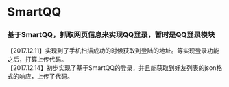 # SmartQQ
### 基于SmartQQ，抓取网页信息来实现QQ登录，暂时是QQ登录模块
【2017.12.11】实现到了手机扫描成功的时候获取到登陆的地址。等实现登录功能之后，打算上传代码。<br />
【2017.12.14】初步实现了基于SmartQQ的登录，并且能获取到好友列表的json格式的响应，上传了代码。<br />
